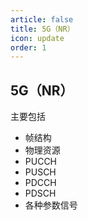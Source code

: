 ```yaml
---
article: false
title: 5G（NR）
icon: update
order: 1
---
```


## 5G（NR）

主要包括

- 帧结构
- 物理资源
- PUCCH
- PUSCH
- PDCCH
- PDSCH
- 各种参数信号

